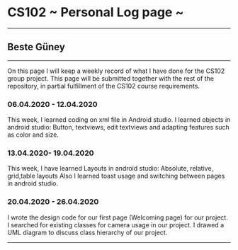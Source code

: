# CS102 ~ Personal Log page ~
****
## Beste Güney
****

On this page I will keep a weekly record of what I have done for the CS102 group project. This page will be submitted together with the rest of the repository, in partial fulfillment of the CS102 course requirements.

### 06.04.2020 - 12.04.2020
This week, I learned coding on xml file in Android studio.
 I learned objects in android studio:
	Button, textviews, edit textviews and adapting features such as color and size.
	
### 13.04.2020- 19.04.2020
This week, I have learned
	Layouts in android studio:
		Absolute, relative, grid,table layouts 
Also I learned toast usage and switching between pages in android studio.

### 20.04.2020 - 26.04.2020
I wrote the design code for our first page (Welcoming page) for our project.
I searched for existing classes for camera usage in our project.
I drawed a UML diagram to discuss class hierarchy of our project.
****